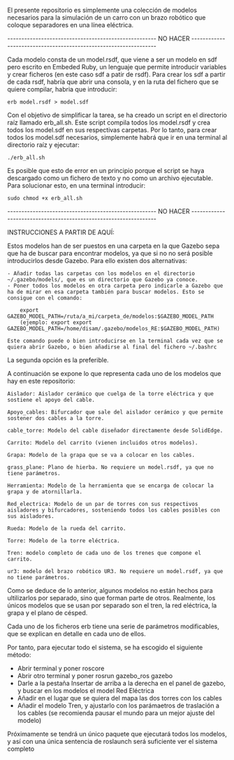 El presente repositorio es simplemente una colección de modelos necesarios para la simulación de un carro con un brazo robótico que coloque separadores en una línea eléctrica.

----------------------------------------------------- NO HACER -----------------------------------------------------------------

Cada modelo consta de un model.rsdf, que viene a ser un modelo en sdf pero escrito en Embeded Ruby, un lenguaje que permite introducir variables y crear ficheros (en este caso sdf a patir de rsdf).
Para crear los sdf a partir de cada rsdf, habría que abrir una consola, y en la ruta del fichero que se quiere compilar, habria que introducir:

	erb model.rsdf > model.sdf

Con el objetivo de simplificar la tarea, se ha creado un script en el directorio raíz llamado erb_all.sh. Este script compila todos los model.rsdf y crea todos los model.sdf en sus respectivas carpetas.
Por lo tanto, para crear todos los model.sdf necesarios, simplemente habrá que ir en una terminal al directorio raíz y ejecutar: 

	./erb_all.sh

Es posible que esto de error en un principio porque el script se haya descargado como un fichero de texto y no como un archivo ejecutable. Para solucionar esto, en una terminal introducir:

	sudo chmod +x erb_all.sh

----------------------------------------------------- NO HACER -----------------------------------------------------------------

INSTRUCCIONES A PARTIR DE AQUÍ:

Estos modelos han de ser puestos en una carpeta en la que Gazebo sepa que ha de buscar para encontrar modelos, ya que si no no será posible introducirlos desde Gazebo. Para ello existen dos alternativas:

	- Añadir todas las carpetas con los modelos en el directorio ~/.gazebo/models/, que es un directorio que Gazebo ya conoce.
	- Poner todos los modelos en otra carpeta pero indicarle a Gazebo que ha de mirar en esa carpeta también para buscar modelos. Esto se consigue con el comando:

		export GAZEBO_MODEL_PATH=/ruta/a_mi/carpeta_de/modelos:$GAZEBO_MODEL_PATH
		(ejemplo: export export GAZEBO_MODEL_PATH=/home/disam/.gazebo/modelos_RE:$GAZEBO_MODEL_PATH)

	Este comando puede o bien introducirse en la terminal cada vez que se quiera abrir Gazebo, o bien añadirse al final del fichero ~/.bashrc

La segunda opción es la preferible.

A continuación se expone lo que representa cada uno de los modelos que hay en este repositorio:

	Aislador: Aislador cerámico que cuelga de la torre eléctrica y que sostiene el apoyo del cable.

	Apoyo_cables: Bifurcador que sale del aislador cerámico y que permite sostener dos cables a la torre.

	cable_torre: Modelo del cable diseñador directamente desde SolidEdge.

	Carrito: Modelo del carrito (vienen incluidos otros modelos).

	Grapa: Modelo de la grapa que se va a colocar en los cables.

	grass_plane: Plano de hierba. No requiere un model.rsdf, ya que no tiene parámetros.

	Herramienta: Modelo de la herramienta que se encarga de colocar la grapa y de atornillarla.

	Red_electrica: Modelo de un par de torres con sus respectivos aisladores y bifurcadores, sosteniendo todos los cables posibles con sus aisladores.

	Rueda: Modelo de la rueda del carrito.

	Torre: Modelo de la torre eléctrica.

	Tren: modelo completo de cada uno de los trenes que compone el carrito.

	ur3: modelo del brazo robótico UR3. No requiere un model.rsdf, ya que no tiene parámetros.

Como se deduce de lo anterior, algunos modelos no están hechos para ultilizarlos por separado, sino que forman parte de otros. Realmente, los únicos modelos que se usan por separado son el tren, la red eléctrica, la grapa y el plano de césped.

Cada uno de los ficheros erb tiene una serie de parámetros modificables, que se explican en detalle en cada uno de ellos.

Por tanto, para ejecutar todo el sistema, se ha escogido el siguiente método:

- Abrir terminal y poner roscore
- Abrir otro terminal y poner rosrun gazebo_ros gazebo
- Darle a la pestaña Insertar de arriba a la derecha en el panel de gazebo, y buscar en los modelos el model Red Eléctrica
- Añadir en el lugar que se quiera del mapa las dos torres con los cables
- Añadir el modelo Tren, y ajustarlo con los parámaetros de traslación a los cables (se recomienda pausar el mundo para un mejor ajuste del modelo)

Próximamente se tendrá un único paquete que ejecutará todos los modelos, y así con una única sentencia de roslaunch será suficiente ver el sistema completo
